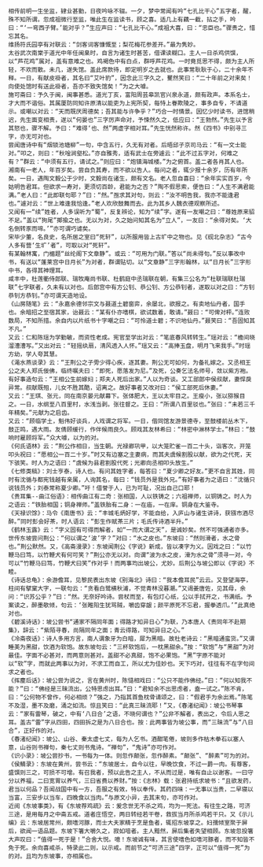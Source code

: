 <!-- { "loadSidebar": true } -->
	相传前明一生坐监，肄业甚勤，日夜吟咏不辍。一夕，梦中常闻有吟“七孔比干心”五字者，醒，殊不知所谓。忽成祖微行至监，唯此生在监读书，顾之喜。适几上有藕一截，拈之手，吟曰：“‘一弯西子臂。’能对乎？”生应声曰：“七孔比干心。”成祖大喜，曰：“忠臣也。”骤贵之，惜忘其名。
	维扬符氏园亭有对联云：“剑客词客慷慨至；梨花梅花参差开。”最为隽妙。
	太谷武次南棠于道光中年任闽臬时，自言为诸生时甚苦，借课读糊口。主人一日杀鸡供馔，以“芦花鸡”属对，盖有意难之也。鸡褐色中有白点，群呼芦花鸡。一时竟觅思不得，颇为主人所轻，不欢而散。未几，遂失馆。盖此席款待，即定明岁之去就也。此事常耿耿于心，二十余年不释。一日，有献皮褂者，其名曰“艾叶豹”，因念此三字久之，矍然笑曰：“二十年前之对来矣！向使处馆时有送此褂者，吾亦不致失馆矣！”为之大噱。
	施可斋曰：予久于闽，闽事甚悉。道光丁亥，富阳周芸皋凯官兴泉永道，颇有政声。本系名士，才大而不谐俗。其属厦防同知许原清以能吏为上宪所契，每恃上眷欺陵之，事多自专，不请道示。或嘲以对云：“天而既厌周德矣；吾其能与许争乎？”巧合一时情景。因忆少时读书，进馆稍迟，先生面变相责，遂以“何晏也”三字厉声命对，予悚然久之，低应曰：“王勃然。”先生以予言其怒也，骤不解。予曰：“难得‘也、然”两虚字相对耳。”先生恍然称许。然《四书》中别寻三字，亦无可对也。
	尝闻唐诗中有“烟锁池塘柳”一句，中含五行，久无有对者。后晤邱子京司马云：“有一文士能对。”叩之，则曰：“秋唫涧壑松。”亦自雅秀，适有武士在旁遽云：“此不过五字对，何难之有？”群云：“中须有五行，请试之。”则应曰：“炮镇海城楼。”为之俯首。盖二者各肖其人也。
	湘南有一老人，年百岁矣。尝自负其寿，而不欲以告人。每问之者，辄少报十余岁，历有年所矣。一日，遇陶文毅公于少时，文毅尚在诸生，颇有文名。老人忽自喜曰：“余年实实百岁，今姑明告君耳。但欲求一寿对，更须切百龄，君能为之否？”陶不假思索，便告曰：“人生不满君能满。”老人曰：“此即联句耶？”曰：“然。”亟求其对句，则云：“汝不明告我，我亦不能逢君也。”遽对云：“世上难逢我恰逢。”老人欢欣鼓舞而去。此为其乡人魏衣德观察所述。
	又闻有一“续”姓者，人多误听为“蜀”，反复辨论，知为“续”字。遂有一友嘲之曰：“尊姓原来貂不足。”盖以“狗尾”揶揄之也。无以为对，久之始问知其名为“立人”，一友曰：“余得对矣。‘大名倒转豕而啼。’”亦可谓巧谑矣。
	宋毕少董，名良史，名所居之室曰“死轩”，以所服用皆上古圹中之物也。见《砚北杂志》“古今人多有营‘生圹’者”，可取以对“死轩”。
	有某翰林寓，门楣题“丝纶阁下文章静”。或云：“可用为门联。”答以“尚未得句。”反以事改中书，有送以“蓬莱宫中日月长”为对者，群谓贴切。以“文章静”三字形翰林，以“日月长”三字形中书，各得其神理耳。
	咸丰中，杜莲衢侍郎联、瑞牧庵尚书联、杜鹤庭中丞瑞联在朝，有集三公名为“杜联瑞联杜瑞联”七字联者，久未有以对也。后郎宫中有方公钊、恭公钊、方公恭钊者，遂取以对之曰：“方钊恭钊方恭钊。”亦可谓天造地设。
	《山房随笔》云：“永嘉余德邻宗文与聂道土碧窗弈，余屡北，欲报之。有卖地仙丹者，国手也。余暗招之至宿其家，诒聂云：“某有仆亦嗜棋，欲试数着，敢请。”聂曰：“可俾对枰。”连败数局，不知所措。余自内以片纸书十字嘲之曰：“可怜道士碧；不识地仙丹。”聂笑曰：“吾固知其不凡。”
	又云：仁和陈瑶为学勤敏，而资性老成。宪官至学出对云：“笔底春风转转生。”瑶对云：“檐间晓溜漕漕写。”又出对云：“轻摇纨扇，清风透入人怀。”瑶又云：“高捧玉盘，明月飞来我手。”时瑶方幼，学人夸其慧。
	《渑水燕谈录》云：“王荆公之子雱少得心疾，逐其妻。荆公无可如何，为备礼嫁之。又丞相王公之夫人郑氏佞佛，临终嘱夫曰：“即死，愿落发为尼。”及死，公奏乞法名师号，敛以紫方袍。有好事造句云：“王相公生前嫁妇；郑夫人死后出家。”人以为奇谈。又工部郎中侯叔献，妻悍戾异常。叔献既殂，儿女不胜其酷，诏离之。故好事者又改对曰：“侯工部死后休妻。”
	又云：“王琪、张元，同在南京晏元献幕下。张体肥大，王以太牢目之。王瘦小，张以猕猴目之。一日，水纲至八百里村，水浅当剥。张往督之。王曰：“所谓八百里驳也。”张曰：“未若三千年精矣。”元献为之启齿。
	又云：“顾临学土，魁伟好谈兵，人戏谓之将军。一日，偕同馆友游景德寺，至鼓楼前丛木下，鼓正鸣，遇大雨。友倩顾缓行，作伴候雨良久。顾戏其友林希曰：“林密中淋林学士。”林曰：“鼓响时雇顾将军。”众大噱，以为的对。
	《何氏语林》云：“荆公作相日，当生朝。光禄卿巩甲，以大笼贮雀一百二十头，诣客次，开笼叩头祝曰：“愿相公一百二十岁。”时又有边塞之主妻病，而其夫虞候割股以献，欲为之代死，天下骇笑。时人为之语曰：“虞候为县君割股代死；光卿向丞相叩头放生。”
	《七修类稿》：刘士亨泰，诗人也。有问其姓字者，每答曰：“夏少卿之好友。”更不自言其姓，同时有沈循与都宪钱越有亲属，人询其名，每曰：“钱员外是我外兄。”有好事者为之语曰：“沈循只说钱员外；刘泰常称夏少卿。”吁！借誉于人，已为可耻，况出自己口耶！
	《贵耳集--曲江俗语》：相传曲江有二奇：张相国，人以铁铸之；六祖禅师，以铜铸之。时人为之语云：“铁胎相国；铜身禅师。”盖铁胎有二身：一在庙，一在庠。铜身在大鉴寺。
	《天禄识馀》：马令《南唐书》云：“丰城毛炳好学，不能自给，入庐山与诸生讲诗，获镪市酒尽醉。”同时彭会好茶，时人语云：“彭生作赋茶三片；毛氏传诗酒半升。”
	《鹤林玉露》云：“字义固有可得而解者，如“一而大谓之天”，是诚妙矣。然不可强通者亦多。世传东坡尝问荆公：“何以谓之‘波’字？”对曰：“水之皮也。”东坡曰：“然则滑者，水之骨也。”荆公默然。又，《高斋漫录》：东坡闻荆公《字说》新成，皆以凑字为义。因戏之曰：“以竹鞭马曰笃，以竹鞭犬有何可笑？”荆公亦无以对。向谓“波为水之皮，滑为水之骨”须寻一对，今可以“竹鞭马曰笃，竹鞭犬曰笑”作对乎！而两事均出坡公，尤妙。后荆公与坡公即以《字说》不睦。
	《诗话总龟》：余游儋耳，见黎民表出东坡《别海北》诗曰：“我本儋耳民”云云。又登望海亭，柱间有擘窠大字，一联句云：“贪看白鹭横秋浦，不觉青林没暮潮。”又谒姜唐佐，见其母，余问：“识苏公乎？”曰：“然。无奈好吟诗。尝杖而至，有包灯心纸，公以手拭开之，书满纸。予案读之，醉墨欹倾，句云：‘张睢阳生犹骂贼，嚼齿穿龈；颜平原死不忘君，握拳透爪。’”此真绝对也。
	《碧溪诗话》：坡公尝书“通家不隔同年面；得路才知异日心”为联，乃本唐人《责同年不赴期集》，辞云：“紫陌寻春，尚隔同年之面；青云得路，可知异日之心。”
	《冷斋夜话》：诗人多用方言，南人谓象牙为白暗，犀为黑暗。故杜老诗云：“黑暗通蛮货。”又谓睡美为黑甜，饮酒为软饱。故东坡句云：“三杯软饱后，一枕黑甜余。”按：“软饱”与“黑甜”为对最佳。字面不必甚对，而两意则甚对。盖甜不必真甜，饱不必果饱。“黑”字原不能对以“软”字，而就此两事以为对，不求工而自工，所以尤为佳妙也。天下巧对，往往有不在字句间求之者也。
	《挥麈后话》：坡公尝为说之，言在黄州时，陈慥相戏曰：“公只不能作佛经。”曰：“何以知我不能？”曰：“佛经是三昧流出，公特思虑出耳。”曰：“君知余不出思虑者，盍一试之。”陈不肯，曰：“公何物不曾作，何必相烦？”强之，乃指其首鱼枕骨请颂之，曰：“假君手为余出焉。”陈笔不及湿，墨不及磨，涌之如流。惊且笑曰：“此真三昧流耶！”又，《春渚纪闻》：坡公书琴事云：“家有雷琴，破之，中有‘八日合’之语，不晓何谓也？”公非不解者，表出之，令后人思之耳。盖古“雷”字从四田，四田拆之是为八日合也。按：此两事皆为坡公事，而“三昧流”与“八日合”，正好作的对。
	《春渚纪闻》：坡公、山谷、秦太虚七丈，每为人乞书。酒酣笔倦，坡则多作枯木拳石以塞人意，山谷则书禅句，秦七丈则书鬼诗。“禅句”，“鬼诗”亦可作对。
	《识小录》：坡公尝抄书，一书每为一体。则忽作颠张，忽作醉素。“颠张”、“醉素”可为的对。
	《侯鲭录》：东坡在黄州，尝书云：“东坡居士，自今以往，早晚饮食，不过一爵一肉。有尊客，盛馔则三之，可损不可增。有召我者，预以此告之主人，不从而过是，唯有自止以谢客。一曰守分以养福，二曰宽胃以养气，三曰省费以养财。”按：《志林》载：张君持纸求坡书：“且欲发药，君当以何品？吾闻战国中有一方，吾服之有效，特以奉传。其药四味：一无事以当贵，二早寝以当富，三安步以当车，四晚食以当肉。”与原文小异，去其末句，亦可作对。
	近阅《东坡事类》，有《东坡荐鸡疏》云：爰念世无不杀之鸡，均为一死法。有往生之路，可济三途，是用每月之中斋五戒。道者庄悟空，两日转经若干卷，救拔当月所杀鸡若干只。又《示儿编》云：东坡居常州，颇嗜河豚，而士大夫家精于烹是鱼者，辄招东坡享之。妇孺倾室聚于屏后，欲闻一语品题。东坡下箸大嚼久之，寂如喑者。主人黯然，屏后集者失望相顾。东坡忽投箸大声叹曰：“值得一死于是！”合舍大悦。噫！东坡诚有味，其言使嗜色如嗜河豚者，而不知皆不免于死。余向喜戒杀，特录此二则，以示戒。而前节之“可济三途”四字，正可以“值得一死”为的对。且均为东坡事，亦相属也。

